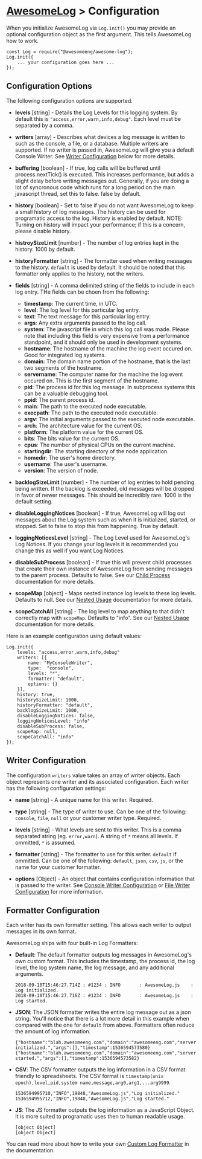# [AwesomeLog](../README.md) > Configuration

When you initialize AwesomeLog via `Log.init()` you may provide an optional configuration object as the first argument.  This tells AwesomeLog how to work.

```
const Log = require("@awesomeeng/awesome-log");
Log.init({
	... your configuration goes here ...
});
```

## Configuration Options

The following configuration options are supported.

 - **levels** [string] - Details the Log Levels for this logging system. By default this is `"access,error,warn,info,debug"`.  Each level must be separated by a comma.

 - **writers** [array] - Describes what devices a log message is written to such as the console, a file, or a database.  Multiple writers are supported. If no writer is passed in, AwesomeLog will give you a default Console Writer.  See [Writer Configuration](#writer-configuration) below for more details.

 - **buffering** [boolean] - If true, log calls will be buffered until process.nextTick() is executed. This increases performance, but adds a slight delay before writing messages out.  Generally, if you are doing a lot of syncronous code which runs for a long period on the main javascript thread, set this to false. false by default.
 - **history** [boolean] - Set to false if you do not want AwesomeLog to keep a small history of log messages.  The history can be used for programatic access to the log. History is enabled by default. NOTE: Turning on history will impact your performance; if this is a concern, please disable history.

 - **histroySizeLimit** [number] - The number of log entries kept in the history. 1000 by default.

 - **historyFormatter** [string] - The formatter used when writing messages to the history. `default` is used by default. It should be noted that this formatter only applies to the history, not the writers.

 - **fields** [string] - A comma delimited string of the fields to include in each log entry. THe fields can be choen from the following:

   - **timestamp**: The current time, in UTC.
   - **level**: The log level for this particular log entry.
   - **text**: The text message for this particular log entry.
   - **args**: Any extra arguments passed to the log call.
   - **system**: The javascript file in which this log call was made. Please note that including this field is very expensive from a performance standpoint, and it should only be used in development systems.
   - **hostname**: The hostname of the machine the log event occured on. Good for integrated log systems.
   - **domain**: The domain name portion of the hostname, that is the last two segments of the hostname.
   - **servername**: The computer name for the machine the log event occured on. This is the first segment of the hostname.
   - **pid**: The process id for this log message. In subprocess systems this can be a valuable debugging tool.
   - **ppid**: The parent process id.
   - **main**: The path to the executed node executable.
   - **execpath**: The path to the executed node executable.
   - **argv**: The initial arguments passed to the executed node executable.
   - **arch**: The architecture value for the current OS.
   - **platform**: The platform value for the current OS.
   - **bits**: The bits value for the current OS.
   - **cpus**: The number of physical CPUs on the current machine.
   - **startingdir**: The starting directory of the node application.
   - **homedir**: The user's home directory.
   - **username**: The user's username.
   - **version**: The version of node.


 - **backlogSizeLimit** [number] - The number of log entries to hold pending being written.  If the backlog is exceeded, old messages will be dropped in favor of newer messages. This should be incredibly rare. 1000 is the default setting.

 - **disableLoggingNotices** [boolean] - If true, AwesomeLog will log out messages about the Log system such as when it is initialized, started, or stopped.  Set to false to stop this from happening.  True by default.

 - **loggingNoticesLevel** [string] - The Log Level used for AwesomeLog's Log Notices.  If you change your log levels it is recommended you change this as well if you want Log Notices.

 - **disableSubProcess** [boolean] - If true this will prevent child processes that create their own instance of AwesomeLog from sending messages to the parent process.  Defaults to false. See our [Child Process](./docs/ChildProcess.md) documentation for more details.

 - **scopeMap** [object] - Maps nested instance log levels to these log levels. Defaults to null. See our [Nested Usage](./docs/NestedUsage.md) documentation for more details.

 - **scopeCatchAll** [string] - The log level to map anything to that didn't correctly map with `scopeMap`. Defaults to "info". See our [Nested Usage](./docs/NestedUsage.md) documentation for more details.

Here is an example configuration using default values:

```
Log.init({
	levels: "access,error,warn,info,debug"
	writers: [{
		name: "MyConsoleWriter",
		type:  "console",
		levels: "*",
		formatter: "default",
		options: {}
	}],
	history: true,
	historySizeLimit: 1000,
	historyFormatter: "default",
	backlogSizeLimit: 1000,
	disableLoggingNotices: false,
	loggingNoticesLevel: "info"
	disableSubProcess: false,
	scopeMap: null,
	scopeCatchAll: "info"
});
```

## Writer Configuration

The configuration `writers` value takes an array of writer objects.  Each object represents one writer and its associated configuration. Each writer has the following configuration settings:

 - **name** [string] - A unique name for this writer. Required.

 - **type** [string] - The type of writer to use. Can be one of the following: `console`, `file`, `null` or your customer writer type. Required.

 - **levels** [string] - What levels are sent to this writer. This is a comma separated string (eg. `error,warn`). A string of `*` means all levels. If ommitted, `*` is assumed.

 - **formatter** [string] - The formatter to use for this writer. `default` if ommitted.  Can be one of the following: `default`, `json`, `csv`, `js`, or the name for your customer formatter.

 - **options** [Object] - An object that contains configuration information that is passed to the writer.  See [Console Writer Configuration](./docs/ConsoleWriterConfiguration) or [File Writer Configuration](./docs/FileWriterConfiguration) for more information.

## Formatter Configuration

Each writer has its own formatter setting. This allows each writer to output messages in its own format.

AwesomeLog ships with four built-in Log Formatters:

 - **Default**: The default formatter outputs log messages in AwesomeLog's own custom format.  This includes the timestamp, the process id, the log level, the log system name, the log message, and any additional arguments.

	```
	2018-09-10T15:46:27.714Z : #1234 : INFO       : AwesomeLog.js    : Log initialized.
	2018-09-10T15:46:27.716Z : #1234 : INFO       : AwesomeLog.js    : Log started.
	```

 - **JSON**: The JSON formatter writes the entire log message out as a json string. You'll notice that there is a lot more detail in this example when compared with the one for `default` from above. Formatters often reduce the amount of log information.

	```
	{"hostname":"blah.awesomeeng.com","domain":"awesomeeng.com","servername":"blah","pid":1234,"ppid":5678,"main":"/code/project","arch":"x64","platform":"linux","bits":64,"cpus":8,"argv":"","execPath":"node","startingDirectory":"/code/project","homedir":"/home/blah","username":"blah","version":"v10.9.0","level":"INFO","system":"AwesomeLog.js","message":"Log initialized.","args":[],"timestamp":1536594573580}
	{"hostname":"blah.awesomeeng.com","domain":"awesomeeng.com","servername":"blah","pid":1234,"ppid":5678,"main":"/code/project","arch":"x64","platform":"linux","bits":64,"cpus":8,"argv":"","execPath":"node","startingDirectory":"/code/project","homedir":"/home/blah","username":"blah","version":"v10.9.0","level":"INFO","system":"AwesomeLog.js","message":"Log started.","args":[],"timestamp":1536594573582}
	```

 - **CSV**: The CSV formatter outputs the log information in a CSV format friendly to spreadsheets. The CSV format is `timestamp(unix epoch),level,pid,system name,message,arg0,arg1,...arg9999`.

 	```
	1536594995710,"INFO",19848,"AwesomeLog.js","Log initialized."
	1536594995712,"INFO",19848,"AwesomeLog.js","Log started."
	```

 - **JS**: The JS formatter outputs the log information as a JavaScript Object. It is more suited to programatic uses then to human readable usage.

	```
	[object Object]
	[object Object]
	```

You can read more about how to write your own [Custom Log Formatter](./docs/LogFormatters) in the documentation.
